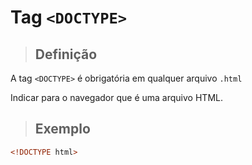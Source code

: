 # Tag `<DOCTYPE>`

> ## **Definição**

A tag `<DOCTYPE>` é obrigatória em qualquer arquivo `.html`

Indicar para o navegador que é uma arquivo HTML.

> ## **Exemplo**

```html
<!DOCTYPE html>
```
